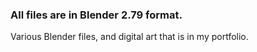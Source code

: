 ### All files are in Blender 2.79 format.

Various Blender files, and digital art that is in my portfolio.
